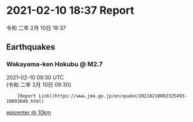 # 2021-02-10 18:37 Report
令和 二年 2月 10日 18:37

## Earthquakes
### Wakayama-ken Hokubu @ M2.7
2021-02-10 09:30 UTC  
        (令和 二年 2月 10日 09:30)
  
        [Report Link](https://www.jma.go.jp/en/quake/20210210003325493-10093049.html)  
[epicenter @ 10km](https://www.google.com/maps/place/34°00'00%22+135°18'00%22/@34,135.3,17z/data=!3m1!4b1!4m5!3m4!1s0x0:0x0!8m2!3d34!4d135.3)